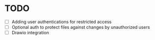 # TODO
- [ ] Adding user authentications for restricted access
- [ ] Optional auth to protect files against changes by unauthorized users
- [ ] Drawio integration